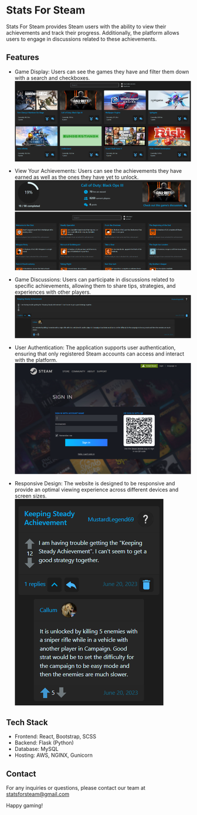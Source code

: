 # Stats For Steam

Stats For Steam provides Steam users with the ability to view their achievements and track their progress. Additionally, the platform allows users to engage in discussions related to these achievements.

## Features
- Game Display: Users can see the games they have and filter them down with a search and checkboxes.
![Stats For Steam Screenshot](./client/src/images/feature1.PNG)
  
- View Your Achievements: Users can see the achievements they have earned as well as the ones they have yet to unlock.
 ![Stats For Steam Screenshot](./client/src/images/feature2.PNG)
![Stats For Steam Screenshot](./client/src/images/feature3.PNG)

- Game Discussions: Users can participate in discussions related to specific achievements, allowing them to share tips, strategies, and experiences with other players.
![Stats For Steam Screenshot](./client/src/images/feature4.PNG)

- User Authentication: The application supports user authentication, ensuring that only registered Steam accounts can access and interact with the platform.
![Stats For Steam Screenshot](./client/src/images/feature6.PNG)
- Responsive Design: The website is designed to be responsive and provide an optimal viewing experience across different devices and screen sizes.
![Stats For Steam Screenshot](./client/src/images/feature7.PNG)
## Tech Stack

- Frontend: React, Bootstrap, SCSS
- Backend: Flask (Python)
- Database: MySQL
- Hosting: AWS, NGINX, Gunicorn

## Contact

For any inquiries or questions, please contact our team at statsforsteam@gmail.com

Happy gaming!
